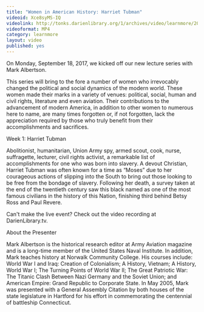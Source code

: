 ```yaml
---
title: "Women in American History: Harriet Tubman"
videoid: Xce8syMS-IQ
videolink: http://tonks.darienlibrary.org/1/archives/video/learnmore/20170918_american_women_harriet_tubman.mp4
videoformat: MP4
category: learnmore
layout: video
published: yes
---
```


On Monday, September 18, 2017, we kicked off our new lecture series with Mark Albertson. 

This series will bring to the fore a number of women who irrevocably changed the political and social dynamics of the modern world. These women made their marks in a variety of venues: political, social, human and civil rights, literature and even aviation. Their contributions to the advancement of modern America, in addition to other women to numerous here to name, are many times forgotten or, if not forgotten, lack the appreciation required by those who truly benefit from their accomplishments and sacrifices.

Week 1: Harriet Tubman

Abolitionist, humanitarian, Union Army spy, armed scout, cook, nurse, suffragette, lecturer, civil rights activist, a remarkable list of accomplishments for one who was born into slavery. A devout Christian, Harriet Tubman was often known for a time as “Moses” due to her courageous actions of slipping into the South to bring out those looking to be free from the bondage of slavery. Following her death, a survey taken at the end of the twentieth century saw this black named as one of the most famous civilians in the history of this Nation, finishing third behind Betsy Ross and Paul Revere.

Can't make the live event? Check out the video recording at DarienLibrary.tv.

About the Presenter

Mark Albertson is the historical research editor at Army Aviation magazine and is a long-time member of the United States Naval Institute. In addition, Mark teaches history at Norwalk Community College. His courses include: World War I and Iraq: Creation of Colonialism; A History, Vietnam; A History, World War I; The Turning Points of World War II; The Great Patriotic War: The Titanic Clash Between Nazi Germany and the Soviet Union; and American Empire: Grand Republic to Corporate State. In May 2005, Mark was presented with a General Assembly Citation by both houses of the state legislature in Hartford for his effort in commemorating the centennial of battleship Connecticut.